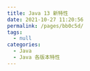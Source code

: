 ```yaml
---
title: Java 13 新特性
date: 2021-10-27 11:20:56
permalink: /pages/bb0c5d/
tags: 
  - null
categories: 
  - Java
  - Java 各版本特性
---
```

